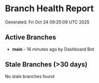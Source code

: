 # Branch Health Report
Generated: Fri Oct 24 09:25:09 UTC 2025

## Active Branches
- **main** - 16 minutes ago by Dashboard Bot

## Stale Branches (>30 days)
No stale branches found

